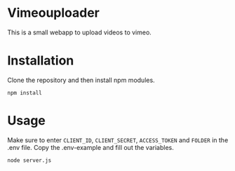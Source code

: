 # Vimeouploader
This is a small webapp to upload videos to vimeo.

# Installation
Clone the repository and then install npm modules.

```
npm install
```

# Usage

Make sure to enter `CLIENT_ID`, `CLIENT_SECRET`, `ACCESS_TOKEN` and `FOLDER` in the .env file. Copy the .env-example and fill out the variables.

```
node server.js
```
